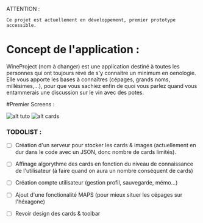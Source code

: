ATTENTION :
```
Ce projet est actuellement en développement, premier prototype accessible.
```

# Concept de l'application : 

WineProject (nom à changer) est une application destiné à toutes les personnes qui ont toujours révé de s'y connaitre un minimum en oenologie. Elle vous apporte les bases à connaîtres (cépages, grands noms, millésimes,...), pour que vous sachiez enfin de quoi vous parlez quand vous entammerais une discussion sur le vin avec des potes. 

#Premier Screens : 

![alt tuto](../master/screen/screen1.png)
![alt cards](../master/screen/screen2.png)

### TODOLIST :

- [ ] Création d'un serveur pour stocker les cards & images (actuellement en dur dans le code avec un JSON, donc nombre de cards limités).
- [ ] Affinage algorythme des cards en fonction du niveau de connaissance de l'utilisateur (à faire quand on aura un nombre conséquent de cards)
- [ ] Création compte utilisateur (gestion profil, sauvegarde, mémo...)
- [ ] Ajout d'une fonctionalité MAPS (pour mieux situer les cépages sur l'héxagone)
- [ ] Revoir design des cards & toolbar

